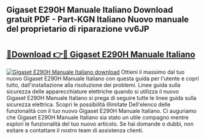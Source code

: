 ## Gigaset E290H Manuale Italiano Download gratuit PDF - Part-KGN Italiano Nuovo manuale del proprietario di riparazione vv6JP

# <h2><a href="http://dfaft7.blite.top/?on=Gigaset+E290H+Manuale+Italiano">🔗Download 👉🔴 Gigaset E290H Manuale Italiano</a></h2>

[![Gigaset E290H Manuale Italiano download](https://i.imgur.com/lujVjoI.png)](http://dfaft7.blite.top/?on=Gigaset+E290H+Manuale+Italiano)
Ottieni il massimo dal tuo nuovo Gigaset E290H Manuale Italiano con questa guida per l'utente e copri tutto, dall'installazione alla risoluzione dei problemi. Linee guida sulla sicurezza delle apparecchiature elettriche quando si utilizza il nuovo Gigaset E290H Manuale Italiano si prega di seguire tutte le linee guida sulla sicurezza elettrica. Scopri le possibilità illimitate Dell'elenco delle funzionalità con il tuo nuovo Gigaset E290H Manuale Italiano. Ci auguriamo che Gigaset E290H Manuale Italiano sia stato un utile compagno mentre esplori le funzionalità del tuo nuovo articolo. Se hai domande o dubbi, non esitare a contattare il nostro team di assistenza clienti.
